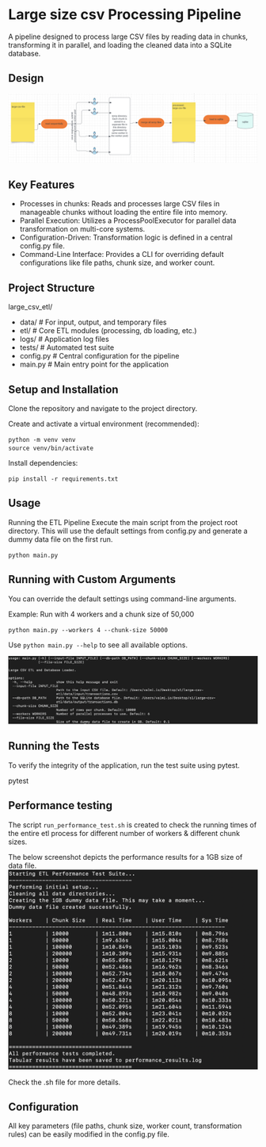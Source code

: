 # Large size csv Processing Pipeline

A pipeline designed to process large CSV files by reading data in chunks, transforming it in parallel, and loading the cleaned data into a SQLite database.

## Design

![alt text](images/image.png)

## Key Features

- Processes in chunks: Reads and processes large CSV files in manageable chunks without loading the entire file into memory.
- Parallel Execution: Utilizes a ProcessPoolExecutor for parallel data transformation on multi-core systems.
- Configuration-Driven: Transformation logic is defined in a central config.py file.
- Command-Line Interface: Provides a CLI for overriding default configurations like file paths, chunk size, and worker count.

## Project Structure

large_csv_etl/ <br/>

- data/ # For input, output, and temporary files <br/>
- etl/ # Core ETL modules (processing, db loading, etc.) <br/>
- logs/ # Application log files <br/>
- tests/ # Automated test suite <br/>
- config.py # Central configuration for the pipeline <br/>
- main.py # Main entry point for the application <br/>

## Setup and Installation

Clone the repository and navigate to the project directory.

Create and activate a virtual environment (recommended):

`python -m venv venv` <br/>
`source venv/bin/activate`

Install dependencies:

`pip install -r requirements.txt`

## Usage

Running the ETL Pipeline
Execute the main script from the project root directory. This will use the default settings from config.py and generate a dummy data file on the first run.

`python main.py`

## Running with Custom Arguments

You can override the default settings using command-line arguments.

Example: Run with 4 workers and a chunk size of 50,000

`python main.py --workers 4 --chunk-size 50000`

Use `python main.py --help` to see all available options.

![alt text](images/image-1.png)

## Running the Tests <br/>

To verify the integrity of the application, run the test suite using pytest.

pytest

## Performance testing

The script `run_performance_test.sh` is created to check the running times of the entire etl process for different number of workers & different chunk sizes. <br/>

The below screenshot depicts the performance results for a 1GB size of data file. <br/>
![alt text](images/image-2.png)

Check the .sh file for more details.

## Configuration

All key parameters (file paths, chunk size, worker count, transformation rules) can be easily modified in the config.py file.
